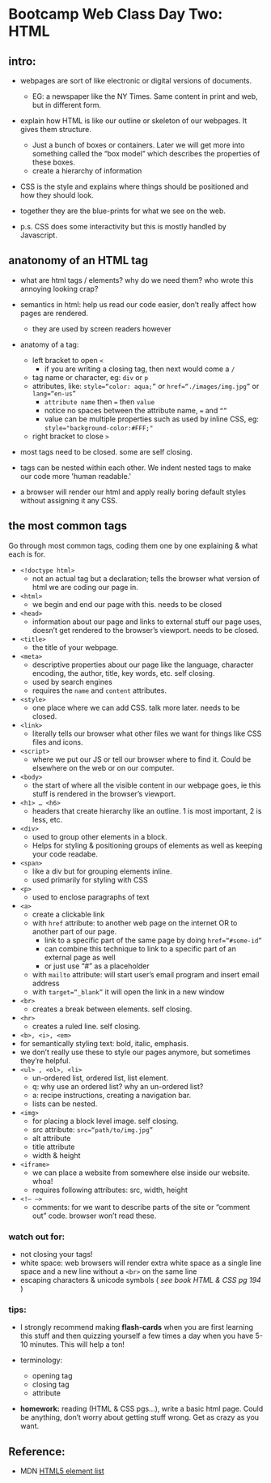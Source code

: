 Bootcamp Web Class Day Two: HTML
========
## intro:
- webpages are sort of like electronic or digital versions of documents.
  - EG: a newspaper like the NY Times. Same content in print and web, but in different form.

- explain how HTML is like our outline or skeleton of our webpages. It gives them structure. 
  - Just a bunch of boxes or containers. Later we will get more into something called the “box model” which describes the properties of these boxes.
  - create a hierarchy of information

- CSS is the style and explains where things should be positioned and how they should look.

- together they are the blue-prints for what we see on the web.

- p.s. CSS does some interactivity but this is mostly handled by Javascript.

## anatonomy of an HTML tag


- what are html tags / elements? why do we need them? who wrote this annoying looking crap?

- semantics in html: help us read our code easier, don’t really affect how pages are rendered.
  - they are used by screen readers however

- anatomy of a tag: 
  - left bracket to open `<`
    - if you are writing a closing tag, then next would come a `/`
  - tag name or character, eg: `div` or `p`
  - attributes, like: `style=“color: aqua;”` or `href=“./images/img.jpg”` or `lang=“en-us”`
    - `attribute name` then `=` then `value`
    - notice no spaces between the attribute name, `=` and `“”`
    - value can be multiple properties such as used by inline CSS, eg: `style="background-color:#FFF;"`	
  - right bracket to close `>`

- most tags need to be closed. some are self closing.

- tags can be nested within each other. We indent nested tags to make our code more 'human readable.'

- a browser will render our html and apply really boring default styles without assigning it any CSS.

## the most common tags

Go through most common tags, coding them one by one explaining & what each is for.

  - `<!doctype html>`
    - not an actual tag but a declaration; tells the browser what version of html we are coding our page in. 
  - `<html>`
    - we begin and end our page with this. needs to be closed
  - `<head>`
    - information about our page and links to external stuff our page uses, doesn’t get rendered to the browser’s viewport. needs to be closed.
  - `<title>`
    - the title of your webpage.
  - `<meta>`
    - descriptive properties about our page like the language, character encoding, the author, title, key words, etc. self closing.
    - used by search engines
    - requires the `name` and `content` attributes.
  - `<style>`
    - one place where we can add CSS. talk more later. needs to be closed.
  - `<link>`
    - literally tells our browser what other files we want for things like CSS files and icons.
  - `<script>`
    - where we put our JS or tell our browser where to find it. Could be elsewhere on the web or on our computer.
  - `<body>`
    - the start of where all the visible content in our webpage goes, ie this stuff is rendered in the browser’s viewport.
  - `<h1> … <h6>`
    - headers that create hierarchy like an outline. 1 is most important, 2 is less, etc. 
  - `<div>`
    - used to group other elements in a block.
    - Helps for styling & positioning groups of elements as well as keeping your code readabe.
  - `<span>`
    - like a div but for grouping elements inline.
    - used primarily for styling with CSS 
  - `<p>`
    - used to enclose paragraphs of text
  - `<a>`
    - create a clickable link 
    - with `href` attribute: to another web page on the internet OR to another part of our page.
      - link to a specific part of the same page by doing `href=“#some-id”`
      - can combine this technique to link to a specific part of an external page as well
      - or just use “#” as a placeholder
    - with `mailto` attribute: will start user’s email program and insert email address
    - with `target=“_blank”` it will open the link in a new window
  - `<br>`
    - creates a break between elements. self closing.
  - `<hr>`
    - creates a ruled line. self closing.
  - `<b>, <i>, <em>`
   - for semantically styling text: bold, italic, emphasis.
   - we don’t really use these to style our pages anymore, but sometimes they’re helpful.
  - `<ul> , <ol>, <li>`
    - un-ordered list, ordered list, list element.
    - q: why use an ordered list? why an un-ordered list?
    - a: recipe instructions, creating a navigation bar.
    - lists can be nested.
  - `<img>`
    - for placing a block level image. self closing.
    - src attribute: `src=“path/to/img.jpg”`
    - alt attribute
    - title attribute
    - width & height
  - `<iframe>`
    - we can place a website from somewhere else inside our website. whoa!
    - requires following attributes: src, width, height
  - `<!— —>`
    - comments: for we want to describe parts of the site or “comment out” code. browser won’t read these.

### watch out for:
- not closing your tags!
- white space: web browsers will render extra white space as a single line space and a new line without a `<br>` on the same line
- escaping characters & unicode symbols ( *see book HTML & CSS pg 194* )
   
### tips:
- I strongly recommend making **flash-cards** when you are first learning this stuff and then quizzing yourself a few times a day when you have 5-10 minutes. This will help a ton!
- terminology:
  - opening tag
  - closing tag
  - attribute

- __homework:__ reading (HTML & CSS pgs...), write a basic html page. Could be anything, don’t worry about getting stuff wrong. Get as crazy as you want.

## Reference:
- MDN [HTML5 element list](https://developer.mozilla.org/en-US/docs/Web/Guide/HTML/HTML5/HTML5_element_list)